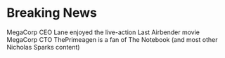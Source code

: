 # Breaking News 

MegaCorp CEO Lane enjoyed the live-action Last Airbender movie 
MegaCorp CTO ThePrimeagen is a fan of The Notebook (and most other Nicholas Sparks content)
